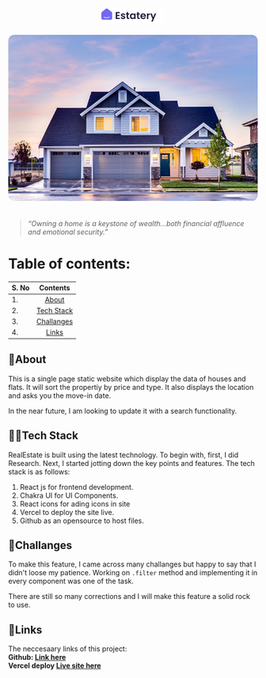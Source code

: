 <center><img src="./logo.png" style="background: transparent padding:4px 8px; border-radius:12px; margin:0px 0px 20px" ></center>
<center><img src="./house2.jpg" style="background: transparent padding:4px 8px; border-radius:12px; margin:0px 0px 20px" ></center>
<blockquote><i> “Owning a home is a keystone of wealth…both financial affluence and emotional security.”</i> </blockquote>

# Table of contents:

| S. No      | Contents | 
| :---        |    :----:   | 
| 1.      | [About](#about)        | 
| 2.   | [Tech Stack](#👩‍💻tech-stack)        | 
| 3.      | [Challanges](#challanges)        | 
| 4.   |  [Links](#🔗links)     | 

<a name="about"></a>
## 📑About
This is a single page static website which display the data of houses and flats. It will sort the propertiy by price and type. It also displays the location and asks you the move-in date. 

In the near future, I am looking to update it with a search functionality.

<a name="👩‍💻tech-stack"></a>
## 👩‍💻Tech Stack 
RealEstate is built using the latest technology. To begin with, first, I did Research. Next, I started jotting down the key points and features. The tech stack is as follows:

1. React js for frontend development.
2. Chakra UI for UI Components.
3. React icons for ading icons in site
4. Vercel to deploy the site live.
5. Github as an opensource to host files.

<a name="challanges"></a>
## 🧿Challanges 
To make this feature, I came across many challanges but happy to say that I didn't loose my patience. Working on <code>.filter</code> method and implementing it in every component was one of the task. 

There are still so many corrections and I will make this feature a solid rock to use. 

<a name="🔗links"></a>
## 🔗Links 
The neccesaary links of this project: <br>
<strong>Github: <a href="https://www.github.com/snehafarkya/Real-estate"> Link here</a> <br>
Vercel deploy <a href="https://real-estate-osme.vercel.app/"> Live site here</a> </strong>
